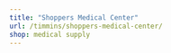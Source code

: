 ```yaml
---
title: "Shoppers Medical Center"
url: /timmins/shoppers-medical-center/
shop: medical supply
---
```

